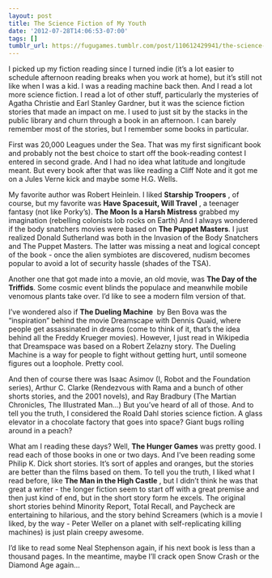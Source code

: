 ```yaml
---
layout: post
title: The Science Fiction of My Youth
date: '2012-07-28T14:06:53-07:00'
tags: []
tumblr_url: https://fugugames.tumblr.com/post/110612429941/the-science-fiction-of-my-youth
---
```

I picked up my fiction reading since I turned indie (it’s a lot easier to schedule afternoon reading breaks when you work at home), but it’s still not like when I was a kid. I was a reading machine back then. And I read a lot more science fiction. I read a lot of other stuff, particularly the mysteries of Agatha Christie and Earl Stanley Gardner, but it was the science fiction stories that made an impact on me. I used to just sit by the stacks in the public library and churn through a book in an afternoon. I can barely remember most of the stories, but I remember some books in particular.

First was 20,000 Leagues under the Sea. That was my first significant book and probably not the best choice to start off the book-reading contest I entered in second grade. And I had no idea what latitude and longitude meant. But every book after that was like reading a Cliff Note and it got me on a Jules Verne kick and maybe some H.G. Wells.

My favorite author was Robert Heinlein. I liked **Starship Troopers** , of course, but my favorite was **Have Spacesuit, Will Travel** , a teenager fantasy (not like Porky’s). **The Moon Is a Harsh Mistress** grabbed my imagination (rebelling colonists lob rocks on Earth) And I always wondered if the body snatchers movies were based on **The Puppet Masters**. I just realized Donald Sutherland was both in the Invasion of the Body Snatchers and The Puppet Masters. The latter was missing a neat and logical concept of the book - once the alien symbiotes are discovered, nudism becomes popular to avoid a lot of security hassle (shades of the TSA).

Another one that got made into a movie, an old movie, was **The Day of the Triffids**. Some cosmic event blinds the populace and meanwhile mobile venomous plants take over. I’d like to see a modern film version of that.

I’ve wondered also if **The Dueling Machine** &nbsp;by Ben Bova was the “inspiration” behind the movie Dreamscape with Dennis Quaid, where people get assassinated in dreams (come to think of it, that’s the idea behind all the Freddy Krueger movies). However, I just read in Wikipedia that Dreamspace was based on a Robert Zelazny story. The Dueling Machine is a way for people to fight without getting hurt, until someone figures out a loophole. Pretty cool.

And then of course there was Isaac Asimov (I, Robot and the Foundation series), Arthur C. Clarke (Rendezvous with Rama and a bunch of other shorts stories, and the 2001 novels), and Ray Bradbury (The Martian Chronicles, The Illustrated Man…) But you’ve heard of all of those. And to tell you the truth, I considered the Roald Dahl stories science fiction. A glass elevator in a chocolate factory that goes into space? Giant bugs rolling around in a peach?

What am I reading these days? Well, **The Hunger Games** was pretty good. I read each of those books in one or two days. And I’ve been reading some Philip K. Dick short stories. It’s sort of apples and oranges, but the stories are better than the films based on them. To tell you the truth, I liked what I read before, like **The Man in the High Castle** , but I didn’t think he was that great a writer - the longer fiction seem to start off with a great premise and then just kind of end, but in the short story form he excels. The original short stories behind Minority Report, Total Recall, and Paycheck are entertaining to hilarious, and the story behind Screamers (which is a movie I liked, by the way - Peter Weller on a planet with self-replicating killing machines) is just plain creepy awesome.

I’d like to read some Neal Stephenson again, if his next book is less than a thousand pages. In the meantime, maybe I’ll crack open Snow Crash or the Diamond Age again…

